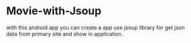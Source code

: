 # Movie-with-Jsoup
with this android app you can create a app use jsoup library for get json data from primary site and show in application.
